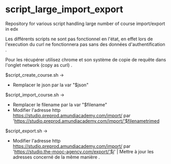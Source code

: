 # script_large_import_export

Repository for various script handling large number of course import/export in edx

Les différents scripts ne sont pas fonctionnel en l'état, en effet lors de l'execution du curl ne fonctionnera pas sans des données d'authentification .

Pour les récupérer utilisez chrome et son système de copie de requête dans l'onglet network (copy as curl) .

$script_create_course.sh ->
  - Remplacer le json par la var "$json"
  
$script_import_course.sh -> 
  - Remplacer le filename par la var "$filename"
  - Modifier l'adresse http https://studio.preprod.amundiacademy.com/import/ par 'https://studio.preprod.amundiacademy.com/import/'$filenametrimed
  
$script_export.sh ->
  - Modifier l'adresse http https://studio.preprod.amundiacademy.com/import/ par 'https://studio.the-mooc-agency.com/export/'$i' | Mettre à jour les adresses concerné de la même manière .

